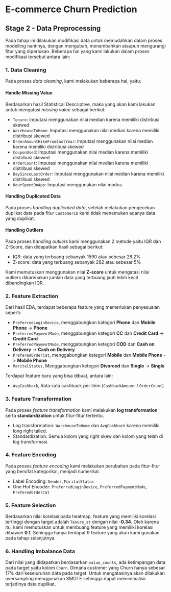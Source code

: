 # **E-commerce Churn Prediction**

## Stage 2 - Data Preprocessing

Pada tahap ini dilakukan modifikasi data untuk memudahkan dalam proses modelling nantinya, dengan mengubah, menambahkan ataupun mengurangi fitur yang diperlukan. Beberapa hal yang kami lakukan dalam proses modifikasi tersebut antara lain:

### 1. Data Cleaning

Pada proses *data cleaning*, kami melakukan beberapa hal, yaitu:

#### Handle Missing Value

Berdasarkan hasil Statistical Descriptive, maka yang akan kami lakukan untuk mengatasi *missing value* sebagai berikut:
- `Tenure`: Imputasi menggunakan nilai median karena memiliki distribusi skewed
- `WarehouseToHome`: Imputasi menggunakan nilai median karena memiliki distribusi skewed
- `OrderAmountHikeFromlastYear`: Imputasi menggunakan nilai median karena memiliki distribusi skewed
- `CouponUsed`: Imputasi menggunakan nilai median karena memiliki distribusi skewed
- `OrderCount`: Imputasi menggunakan nilai median karena memiliki distribusi skewed
- `DaySinceLastOrder`: Imputasi menggunakan nilai median karena memiliki distribusi skewed
- `HourSpendOnApp`: Imputasi menggunakan nilai modus

#### Handling Duplicated Data

Pada proses *handling duplicated data*, setelah melakukan pengecekan duplikat data pada fitur `CustomerID` kami tidak menemukan adanya data yang duplikat.

#### Handling Outliers

Pada proses *handling outliers* kami menggunakan 2 metode yaitu IQR dan Z-Score, dan didapatkan hasil sebagai berikut:
- IQR: data yang terbuang sebanyak 1590 atau sebesar 28.2%
- Z-score: data yang terbuang sebanyak 282 atau sebesar 5%

Kami memutuskan menggunakan nilai **Z-score** untuk mengatasi nilai outliers dikarenakan jumlah data yang terbuang jauh lebih kecil dibandingkan IQR.

### 2. Feature Extraction

Dari hasil EDA, terdapat beberapa feature yang memerlukan penyesuaian seperti:
- `PreferredLoginDevice`, menggabungkan kategori **Phone** dan **Mobile Phone** -> **Phone**
- `PreferredPaymentMode`, menggabungkan kategori **CC** dan **Credit Card** -> **Credit Card**
- `PreferredPaymentMode`, menggabungkan ketegori **COD** dan **Cash on Delivery** -> **Cash on Delivery**
- `PreferedOrderCat`, menggabungkan kategori **Mobile** dan **Mobile Phone** -> **Mobile Phone**
- `MaritalStatus`, Menggabungkan ketegori **Divorced** dan **Single** -> **Single**

Terdapat feature baru yang bisa dibuat, antara lain:
- `AvgCashback`, Rata-rata cashback per item (`CashbackAmount` / `OrderCount`)

### 3. Feature Transformation

Pada proses *feature transformation* kami melakukan **log transformation** serta **standardization** untuk fitur-fitur tertentu.

- Log transformation: `WarehouseToHome` dan `AvgCashback` karena memiliki long right tailed.
- Standardization: Semua kolom yang right skew dan kolom yang telah di log transformasi.

### 4. Feature Encoding

Pada proses *feature encoding* kami melakukan perubahan pada fitur-fitur yang bersifat kategorikal, menjadi numerikal.

- Label Encoding: `Gender`, `MaritalStatus`
- One Hot Encoder: `PreferredLoginDevice`, `PreferredPaymentMode`, `PreferedOrderCat`

### 5. Feature Selection

Berdasarkan nilai korelasi pada heatmap, feature yang memiliki korelasi tertinggi dengan target adalah `Tenure_st` dengan nilai **-0.34**. Oleh karena itu, kami memutuskan untuk membuang feature yang memiliki korelasi dibawah **0.1**. Sehingga hanya terdapat 9 feature yang akan kami gunakan pada tahap selanjutnya.

### 6. Handling Imbalance Data

Dari nilai yang didapatkan berdasarkan `value_counts`, ada ketimpangan data pada target yaitu kolom `Churn`. Dimana customer yang Churn hanya sebesar 17% dari keseluruhan data pada target. Untuk mengatasinya akan dilakukan oversampling menggunakan SMOTE sehingga dapat meminimalisir terjadinya data duplikat.
